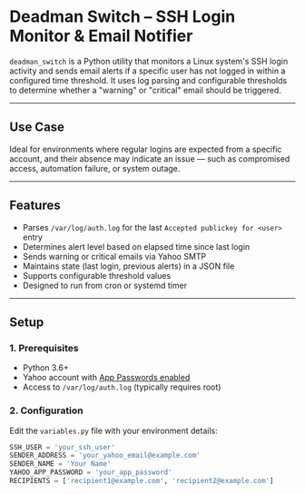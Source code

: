 # Deadman Switch – SSH Login Monitor & Email Notifier

`deadman_switch` is a Python utility that monitors a Linux system's SSH login activity and sends email alerts if a specific user has not logged in within a configured time threshold. It uses log parsing and configurable thresholds to determine whether a "warning" or "critical" email should be triggered.

---

## Use Case

Ideal for environments where regular logins are expected from a specific account, and their absence may indicate an issue — such as compromised access, automation failure, or system outage.

---

## Features

- Parses `/var/log/auth.log` for the last `Accepted publickey for <user>` entry
- Determines alert level based on elapsed time since last login
- Sends warning or critical emails via Yahoo SMTP
- Maintains state (last login, previous alerts) in a JSON file
- Supports configurable threshold values
- Designed to run from cron or systemd timer

---

## Setup

### 1. Prerequisites

- Python 3.6+
- Yahoo account with [App Passwords enabled](https://help.yahoo.com/kb/SLN15241.html)
- Access to `/var/log/auth.log` (typically requires root)

### 2. Configuration

Edit the `variables.py` file with your environment details:

```python
SSH_USER = 'your_ssh_user'
SENDER_ADDRESS = 'your_yahoo_email@example.com'
SENDER_NAME = 'Your Name'
YAHOO_APP_PASSWORD = 'your_app_password'
RECIPIENTS = ['recipient1@example.com', 'recipient2@example.com']

